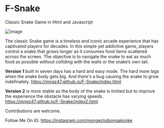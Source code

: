 # F-Snake
Classic Snake Game in Html and Javascript

![image](https://github.com/mngz47/F-Snake/assets/15697629/5838b671-c2a6-4bee-9771-1a765c88e341)

The classic Snake game is a timeless and iconic arcade experience that has captivated players for decades. In this simple yet addictive game, players control a snake that grows longer as it consumes food items scattered across the screen. The objective is to navigate the snake to eat as much food as possible without colliding with the walls or the snake’s own tail.

<b>Version 1</b> built in seven days has a hard and easy mode. The hard more lags when the snake body gets big. And there's a bug causing the snake to grow indefinately.
https://mngz47.github.io/F-Snake/index.html

<b>Version 2</b> is more stable as the body of the snake is limited but to improve the experience the obstacle has varying speeds.
https://mngz47.github.io/F-Snake/index2.html

Contributions are welcome.

Follow Me On IG: https://instagram.com/mongezisibongakonke




